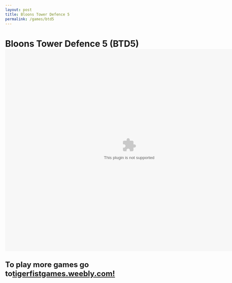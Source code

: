 ```yaml
---
layout: post
title: Bloons Tower Defence 5
permalink: /games/btd5
---
```

<h1> Bloons Tower Defence 5 (BTD5)
<object width="800" height="650"> <param name="movie" value="http://tigerfistgames.weebly.com/uploads/8/9/6/0/8960694/bloons_td_5.swf"> <embed src="http://tigerfistgames.weebly.com/uploads/8/9/6/0/8960694/bloons_td_5.swf" width="800" height="650"> </embed> </object>  </div> <h2 'text-align:center;'><font size="5">To play more games go to<a href="http://www.tigerfistgames.weebly.com/">tigerfistgames.weebly.com!</a>

